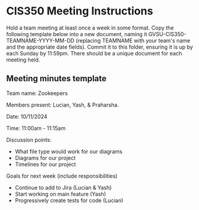 # CIS350 Meeting Instructions

Hold a team meeting at least once a week in some format.  Copy the following template below into a new document, naming it GVSU-CIS350-TEAMNAME-YYYY-MM-DD (replacing TEAMNAME with your team's name and the appropriate date fields).  Commit it to this folder, ensuring it is up by each Sunday by 11:59pm.  There should be a unique document for each meeting held.

## Meeting minutes template

Team name: Zookeepers

Members present: Lucian, Yash, & Praharsha.

Date: 10/11/2024

Time: 11:00am - 11:15am 

Discussion points: 

* What file type would work for our diagrams
* Diagrams for our project
* Timelines for our project

Goals for next week (include responsibilities)

* Continue to add to Jira (Lucian & Yash)
* Start working on main feature (Yash) 
* Progressively create tests for code (Lucian) 


